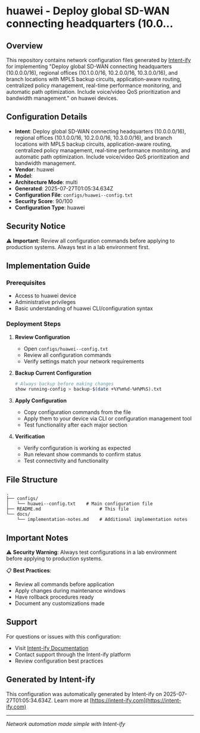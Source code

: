 # huawei  - Deploy global SD-WAN connecting headquarters (10.0...

## Overview
This repository contains network configuration files generated by [Intent-ify](https://intent-ify.com) for implementing "Deploy global SD-WAN connecting headquarters (10.0.0.0/16), regional offices (10.1.0.0/16, 10.2.0.0/16, 10.3.0.0/16), and branch locations with MPLS backup circuits, application-aware routing, centralized policy management, real-time performance monitoring, and automatic path optimization. Include voice/video QoS prioritization and bandwidth management." on huawei  devices.

## Configuration Details
- **Intent**: Deploy global SD-WAN connecting headquarters (10.0.0.0/16), regional offices (10.1.0.0/16, 10.2.0.0/16, 10.3.0.0/16), and branch locations with MPLS backup circuits, application-aware routing, centralized policy management, real-time performance monitoring, and automatic path optimization. Include voice/video QoS prioritization and bandwidth management.
- **Vendor**: huawei
- **Model**: 
- **Architecture Mode**: multi
- **Generated**: 2025-07-27T01:05:34.634Z
- **Configuration File**: `configs/huawei--config.txt`
- **Security Score**: 90/100
- **Configuration Type**: huawei

## Security Notice
⚠️ **Important**: Review all configuration commands before applying to production systems. Always test in a lab environment first.

## Implementation Guide

### Prerequisites
- Access to huawei  device
- Administrative privileges
- Basic understanding of huawei CLI/configuration syntax

### Deployment Steps

1. **Review Configuration**
   - Open `configs/huawei--config.txt`
   - Review all configuration commands
   - Verify settings match your network requirements

2. **Backup Current Configuration**
   ```bash
   # Always backup before making changes
   show running-config > backup-$(date +%Y%m%d-%H%M%S).txt
   ```

3. **Apply Configuration**
   - Copy configuration commands from the file
   - Apply them to your device via CLI or configuration management tool
   - Test functionality after each major section

4. **Verification**
   - Verify configuration is working as expected
   - Run relevant show commands to confirm status
   - Test connectivity and functionality

## File Structure
```
.
├── configs/
│   └── huawei--config.txt    # Main configuration file
├── README.md                      # This file
└── docs/
    └── implementation-notes.md    # Additional implementation notes
```

## Important Notes

⚠️ **Security Warning**: Always test configurations in a lab environment before applying to production systems.

📋 **Best Practices**:
- Review all commands before application
- Apply changes during maintenance windows
- Have rollback procedures ready
- Document any customizations made

## Support

For questions or issues with this configuration:
- Visit [Intent-ify Documentation](https://www.intent-ify.com/docs)
- Contact support through the Intent-ify platform
- Review configuration best practices

## Generated by Intent-ify
This configuration was automatically generated by Intent-ify on 2025-07-27T01:05:34.634Z. 
Learn more at [https://intent-ify.com](https://intent-ify.com)

---
*Network automation made simple with Intent-ify*